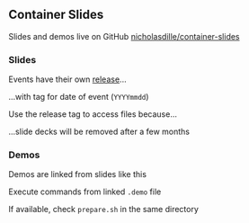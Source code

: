 ## Container Slides

Slides and demos live on GitHub [nicholasdille/container-slides](https://github.com/nicholasdille/container-slides)

### Slides

Events have their own [release](https://github.com/nicholasdille/container-slides/releases)...

...with tag for date of event (`YYYYmmdd`)

Use the release tag to access files because...

...slide decks will be removed after a few months

### Demos

Demos are linked from slides like this [<i class="fa fa-comment-code"></i>](https://github.com/nicholasdille/container-slides/blob/master/120_kubernetes/rbac/impersonation.demo "impersonation.demo")

Execute commands from linked `.demo` file

If available, check `prepare.sh` in the same directory